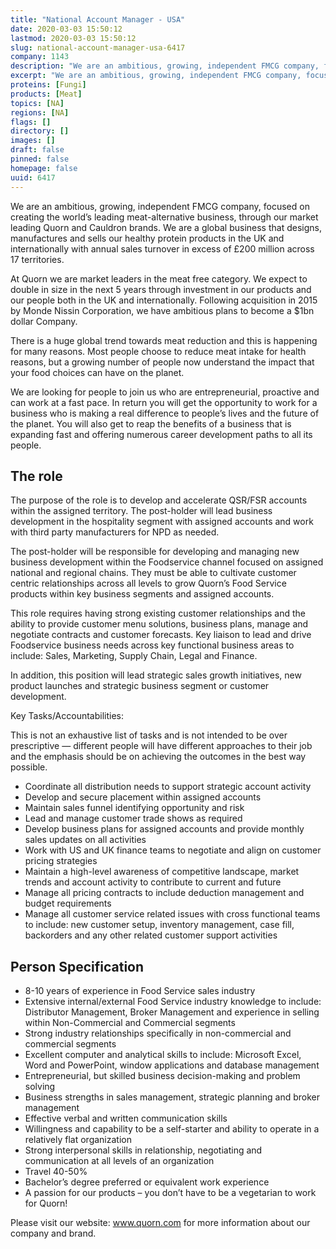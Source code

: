 ```yaml
---
title: "National Account Manager - USA"
date: 2020-03-03 15:50:12
lastmod: 2020-03-03 15:50:12
slug: national-account-manager-usa-6417
company: 1143
description: "We are an ambitious, growing, independent FMCG company, focused on creating the world’s leading meat-alternative business, through our market leading Quorn and Cauldron brands. We are a global business that designs, manufactures and sells our healthy protein products in the UK and internationally with annual sales turnover in excess of £200 million across 17 territories."
excerpt: "We are an ambitious, growing, independent FMCG company, focused on creating the world’s leading meat-alternative business, through our market leading Quorn and Cauldron brands. We are a global business that designs, manufactures and sells our healthy protein products in the UK and internationally with annual sales turnover in excess of £200 million across 17 territories."
proteins: [Fungi]
products: [Meat]
topics: [NA]
regions: [NA]
flags: []
directory: []
images: []
draft: false
pinned: false
homepage: false
uuid: 6417
---
```

<p>We are an ambitious, growing, independent FMCG company, focused on creating the world’s leading meat-alternative business, through our market leading Quorn and Cauldron brands. We are a global business that designs, manufactures and sells our healthy protein products in the UK and internationally with annual sales turnover in excess of £200 million across 17 territories.</p>
<p>At Quorn we are market leaders in the meat free category. We expect to double in size in the next 5 years through investment in our products and our people both in the UK and internationally. Following acquisition in 2015 by Monde Nissin Corporation, we have ambitious plans to become a $1bn dollar Company.</p>
<p>There is a huge global trend towards meat reduction and this is happening for many reasons. Most people choose to reduce meat intake for health reasons, but a growing number of people now understand the impact that your food choices can have on the planet.</p>
<p>We are looking for people to join us who are entrepreneurial, proactive and can work at a fast pace. In return you will get the opportunity to work for a business who is making a real difference to people’s lives and the future of the planet. You will also get to reap the benefits of a business that is expanding fast and offering numerous career development paths to all its people.</p>
<h2>The role</h2>
<p>The purpose of the role is to develop and accelerate QSR/FSR accounts within the assigned territory. The post-holder will lead business development in the hospitality segment with assigned accounts and work with third party manufacturers for NPD as needed.</p>
<p>The post-holder will be responsible for developing and managing new business development within the Foodservice channel focused on assigned national and regional chains. They must be able to cultivate customer centric relationships across all levels to grow Quorn’s Food Service products within key business segments and assigned accounts.</p>
<p>This role requires having strong existing customer relationships and the ability to provide customer menu solutions, business plans, manage and negotiate contracts and customer forecasts. Key liaison to lead and drive Foodservice business needs across key functional business areas to include: Sales, Marketing, Supply Chain, Legal and Finance.</p>
<p>In addition, this position will lead strategic sales growth initiatives, new product launches and strategic business segment or customer development.</p>
<p>Key Tasks/Accountabilities:</p>
<p>This is not an exhaustive list of tasks and is not intended to be over prescriptive — different people will have different approaches to their job and the emphasis should be on achieving the outcomes in the best way possible.</p>
<ul>
<li>Coordinate all distribution needs to support strategic account activity</li>
<li>Develop and secure placement within assigned accounts</li>
<li>Maintain sales funnel identifying opportunity and risk</li>
<li>Lead and manage customer trade shows as required</li>
<li>Develop business plans for assigned accounts and provide monthly sales updates on all activities</li>
<li>Work with US and UK finance teams to negotiate and align on customer pricing strategies</li>
<li>Maintain a high-level awareness of competitive landscape, market trends and account activity to contribute to current and future</li>
<li>Manage all pricing contracts to include deduction management and budget requirements</li>
<li>Manage all customer service related issues with cross functional teams to include: new customer setup, inventory management, case fill, backorders and any other related customer support activities</li>
</ul>
<h2>Person Specification</h2>
<ul>
<li>8-10 years of experience in Food Service sales industry</li>
<li>Extensive internal/external Food Service industry knowledge to include: Distributor Management, Broker Management and experience in selling within Non-Commercial and Commercial segments</li>
<li>Strong industry relationships specifically in non-commercial and commercial segments</li>
<li>Excellent computer and analytical skills to include: Microsoft Excel, Word and PowerPoint, window applications and database management</li>
<li>Entrepreneurial, but skilled business decision-making and problem solving</li>
<li>Business strengths in sales management, strategic planning and broker management</li>
<li>Effective verbal and written communication skills</li>
<li>Willingness and capability to be a self-starter and ability to operate in a relatively flat organization</li>
<li>Strong interpersonal skills in relationship, negotiating and communication at all levels of an organization</li>
<li>Travel 40-50%</li>
<li>Bachelor’s degree preferred or equivalent work experience</li>
<li>A passion for our products – you don’t have to be a vegetarian to work for Quorn!</li>
</ul>
<p>Please visit our website: <a href="http://www.quorn.com">www.quorn.com</a> for more information about our company and brand.</p>

